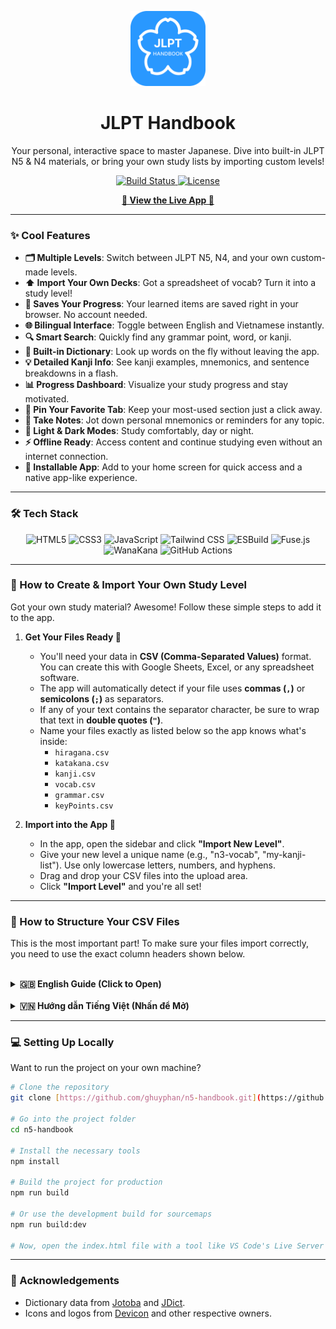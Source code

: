 <p align="center">
  <img src="./assets/siteIcon.png" alt="JLPT Handbook Logo" width="120">
</p>

<h1 align="center">JLPT Handbook</h1>

<p align="center">
  Your personal, interactive space to master Japanese. Dive into built-in JLPT N5 & N4 materials, or bring your own study lists by importing custom levels!
</p>

<p align="center">
  <a href="https://github.com/ghuyphan/n5-handbook/actions/workflows/jekyll-docker.yml" target="_blank">
    <img src="https://github.com/ghuyphan/n5-handbook/actions/workflows/jekyll-docker.yml/badge.svg" alt="Build Status">
  </a>
  <a href="https://github.com/ghuyphan/n5-handbook/blob/main/package.json" target="_blank">
    <img src="https://img.shields.io/github/license/ghuyphan/n5-handbook?style=flat&color=blue" alt="License">
  </a>
</p>

<p align="center">
  <b><a href="https://ghuyphan.github.io/n5-handbook/" target="_blank">🚀 View the Live App 🚀</a></b>
</p>

---

### ✨ Cool Features

* **🗂️ Multiple Levels**: Switch between JLPT N5, N4, and your own custom-made levels.
* **⬆️ Import Your Own Decks**: Got a spreadsheet of vocab? Turn it into a study level!
* **💾 Saves Your Progress**: Your learned items are saved right in your browser. No account needed.
* **🌐 Bilingual Interface**: Toggle between English and Vietnamese instantly.
* **🔍 Smart Search**: Quickly find any grammar point, word, or kanji.
* **📖 Built-in Dictionary**: Look up words on the fly without leaving the app.
* **💡 Detailed Kanji Info**: See kanji examples, mnemonics, and sentence breakdowns in a flash.
* **📊 Progress Dashboard**: Visualize your study progress and stay motivated.
* **📌 Pin Your Favorite Tab**: Keep your most-used section just a click away.
* **📝 Take Notes**: Jot down personal mnemonics or reminders for any topic.
* **🎨 Light & Dark Modes**: Study comfortably, day or night.
* **⚡️ Offline Ready**: Access content and continue studying even without an internet connection.
* **📱 Installable App**: Add to your home screen for quick access and a native app-like experience.

---

### 🛠️ Tech Stack

<p align="center"> <img src="https://img.shields.io/badge/HTML5-E34F26?style=for-the-badge&logo=html5&logoColor=white" alt="HTML5"> <img src="https://img.shields.io/badge/CSS3-1572B6?style=for-the-badge&logo=css3&logoColor=white" alt="CSS3"> <img src="https://img.shields.io/badge/JavaScript-F7DF1E?style=for-the-badge&logo=javascript&logoColor=black" alt="JavaScript"> <img src="https://img.shields.io/badge/Tailwind_CSS-38B2AC?style=for-the-badge&logo=tailwind-css&logoColor=white" alt="Tailwind CSS"> <img src="https://img.shields.io/badge/esbuild-FFCF00?style=for-the-badge&logo=esbuild&logoColor=black" alt="ESBuild"> <img src="https://img.shields.io/badge/Fuse.js-FF6B6B?style=for-the-badge&logo=javascript&logoColor=white" alt="Fuse.js"> <img src="https://img.shields.io/badge/WanaKana-FF69B4?style=for-the-badge&logo=japanese&logoColor=white" alt="WanaKana"> <img src="https://img.shields.io/badge/GitHub_Actions-2088FF?style=for-the-badge&logo=github-actions&logoColor=white" alt="GitHub Actions"> </p>

---

### 🚀 How to Create & Import Your Own Study Level

Got your own study material? Awesome! Follow these simple steps to add it to the app.

1.  **Get Your Files Ready 📁**

    * You'll need your data in **CSV (Comma-Separated Values)** format. You can create this with Google Sheets, Excel, or any spreadsheet software.
    * The app will automatically detect if your file uses **commas (`,`)** or **semicolons (`;`)** as separators.
    * If any of your text contains the separator character, be sure to wrap that text in **double quotes (`"`)**.
    * Name your files exactly as listed below so the app knows what's inside:
        * `hiragana.csv`
        * `katakana.csv`
        * `kanji.csv`
        * `vocab.csv`
        * `grammar.csv`
        * `keyPoints.csv`

2.  **Import into the App 🚀**

    * In the app, open the sidebar and click **"Import New Level"**.
    * Give your new level a unique name (e.g., "n3-vocab", "my-kanji-list"). Use only lowercase letters, numbers, and hyphens.
    * Drag and drop your CSV files into the upload area.
    * Click **"Import Level"** and you're all set!

---

### 📝 How to Structure Your CSV Files

This is the most important part! To make sure your files import correctly, you need to use the exact column headers shown below.

<br>

<details>
<summary><strong>🇬🇧 English Guide (Click to Open)</strong></summary>

> **Heads up!** For any column that has translations, make sure the header ends with **`_en`** for English and **`_vi`** for Vietnamese.

#### **Kanji (`kanji.csv`)**

| kanji | onyomi | kunyomi | meaning\_en | meaning\_vi | radical\_en | radical\_vi | mnemonic\_en | mnemonic\_vi |
| :-- | :-- | :-- | :-- | :-- | :-- | :-- | :-- | :-- |
| 水 | スイ | みず | water | nước | Water | Nước | Water droplets | Giọt nước |

> **Note:** The app doesn't support importing kanji examples or sentences from CSV at this time.

#### **Vocabulary (`vocab.csv`)**

| word | reading | meaning\_en | meaning\_vi |
| :-- | :-- | :-- | :-- |
| 猫 | ねこ | cat | con mèo |
| 犬 | いぬ | dog | con chó |

#### **Grammar (`grammar.csv`)**

| title\_en | title\_vi | content\_en | content\_vi |
| :-- | :-- | :-- | :-- |
| About X | Về X | This pattern is used to... | Mẫu này được dùng để... |
| Because of Y | Bởi vì Y | The reason for this is... | Lý do cho việc này là... |

#### **Hiragana/Katakana (`.csv`)**

| kana | romaji |
| :-- | :-- |
| あ | a |
| い | i |

#### **Key Points (`keyPoints.csv`)**

| Kanji | Reading | en | vi |
| :-- | :-- | :-- | :-- |
| 上 | うえ | up | trên |
| 下 | した | down | dưới |

</details>

<br>

<details>
<summary><strong>🇻🇳 Hướng dẫn Tiếng Việt (Nhấn để Mở)</strong></summary>

> **Lưu ý!** Đối với bất kỳ cột nào có bản dịch, hãy đảm bảo tiêu đề cột kết thúc bằng **`_en`** cho tiếng Anh và **`_vi`** cho tiếng Việt.

#### **Kanji (`kanji.csv`)**

| kanji | onyomi | kunyomi | meaning\_en | meaning\_vi | radical\_en | radical\_vi | mnemonic\_en | mnemonic\_vi |
| :-- | :-- | :-- | :-- | :-- | :-- | :-- | :-- | :-- |
| 水 | スイ | みず | water | nước | Water | Nước | Water droplets | Giọt nước |

> **Lưu ý:** Hiện tại, ứng dụng không hỗ trợ nhập ví dụ hoặc câu kanji từ tệp CSV.

#### **Từ vựng (`vocab.csv`)**

| word | reading | meaning\_en | meaning\_vi |
| :-- | :-- | :-- | :-- |
| 猫 | ねこ | cat | con mèo |
| 犬 | いぬ | dog | con chó |

#### **Ngữ pháp (`grammar.csv`)**

| title\_en | title\_vi | content\_en | content\_vi |
| :-- | :-- | :-- | :-- |
| About X | Về X | This pattern is used to... | Mẫu này được dùng để... |
| Because of Y | Bởi vì Y | The reason for this is... | Lý do cho việc này là... |

#### **Hiragana/Katakana (`.csv`)**

| kana | romaji |
| :-- | :-- |
| あ | a |
| い | i |

#### **Điểm chính (`keyPoints.csv`)**

| Kanji | Reading | en | vi |
| :-- | :-- | :-- | :-- |
| 上 | うえ | up | trên |
| 下 | した | down | dưới |

</details>

---

### 💻 Setting Up Locally

Want to run the project on your own machine?

```bash
# Clone the repository
git clone [https://github.com/ghuyphan/n5-handbook.git](https://github.com/ghuyphan/n5-handbook.git)

# Go into the project folder
cd n5-handbook

# Install the necessary tools
npm install

# Build the project for production
npm run build

# Or use the development build for sourcemaps
npm run build:dev

# Now, open the index.html file with a tool like VS Code's Live Server
```

---

### 🙏 Acknowledgements

* Dictionary data from [Jotoba](https://jotoba.de/) and [JDict](https://jdict.net/).
* Icons and logos from [Devicon](https://devicon.dev/) and other respective owners.